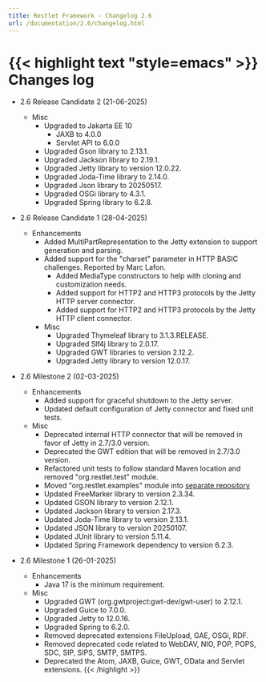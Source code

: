 ```yaml
---
title: Restlet Framework - Changelog 2.6
url: /documentation/2.6/changelog.html
---
```

{{< highlight text "style=emacs" >}}
Changes log
===========

- 2.6 Release Candidate 2 (21-06-2025)
    - Misc
        - Upgraded to Jakarta EE 10
          - JAXB to 4.0.0
          - Servlet API to 6.0.0 
        - Upgraded Gson library to 2.13.1.
        - Upgraded Jackson library to 2.19.1.
        - Upgraded Jetty library to version 12.0.22.
        - Upgraded Joda-Time library to 2.14.0.
        - Upgraded Json library to 20250517.
        - Upgraded OSGi library to 4.3.1.
        - Upgraded Spring library to 6.2.8.

- 2.6 Release Candidate 1 (28-04-2025)
    - Enhancements
        - Added MultiPartRepresentation to the Jetty extension to support generation and parsing.
        - Added support for the "charset" parameter in HTTP BASIC challenges. Reported by Marc Lafon.
            - Added MediaType constructors to help with cloning and customization needs.
            - Added support for HTTP2 and HTTP3 protocols by the Jetty HTTP server connector.
            - Added support for HTTP2 and HTTP3 protocols by the Jetty HTTP client connector.
        - Misc
            - Upgraded Thymeleaf library to 3.1.3.RELEASE.
            - Upgraded Slf4j library to 2.0.17.
            - Upgraded GWT libraries to version 2.12.2.
            - Upgraded Jetty library to version 12.0.17.

- 2.6 Milestone 2 (02-03-2025)
    - Enhancements
        - Added support for graceful shutdown to the Jetty server.
        - Updated default configuration of Jetty connector and fixed unit tests.
    - Misc
        - Deprecated internal HTTP connector that will be removed in favor of Jetty in 2.7/3.0 version.
        - Deprecated the GWT edition that will be removed in 2.7/3.0 version.
        - Refactored unit tests to follow standard Maven location and removed "org.restlet.test" module.
        - Moved "org.restlet.examples" module
          into [separate repository]([url](https://github.com/restlet/restlet-examples/tree/2.6))
        - Updated FreeMarker library to version 2.3.34.
        - Updated GSON library to version 2.12.1.
        - Updated Jackson library to version 2.17.3.
        - Updated Joda-Time library to version 2.13.1.
        - Updated JSON library to version 20250107.
        - Updated JUnit library to version 5.11.4.
        - Updated Spring Framework dependency to version 6.2.3.

- 2.6 Milestone 1 (26-01-2025)
    - Enhancements
        - Java 17 is the minimum requirement.
    - Misc
        - Upgraded GWT (org.gwtproject:gwt-dev/gwt-user) to 2.12.1.
        - Upgraded Guice to 7.0.0.
        - Upgraded Jetty to 12.0.16.
        - Upgraded Spring to 6.2.0.
        - Removed deprecated extensions FileUpload, GAE, OSGi, RDF.
        - Removed deprecated code related to WebDAV, NIO, POP, POPS, SDC, SIP, SIPS, SMTP, SMTPS.
        - Deprecated the Atom, JAXB, Guice, GWT, OData and Servlet extensions.
{{< /highlight >}}
